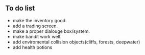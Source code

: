 ## To do list

- make the inventory good.
- add a trading screen.
- make a proper dialouge box/system.
- make bandit work well.
- add enviromental collision objects(cliffs, forests, deepwater)
- add health potions
